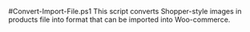 #Convert-Import-File.ps1
This script converts Shopper-style images in products file into format that can be imported into Woo-commerce.
